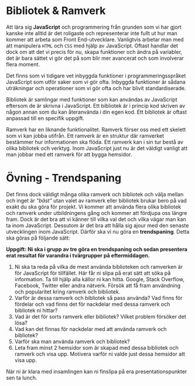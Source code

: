 # Bibliotek & Ramverk

Att lära sig __JavaScript__ och programmering från grunden som vi har gjort kanske inte alltid är det roligaste och representerar inte fullt ut hur man kommer att arbeta som Front End-utvecklare. Vanligtvis arbetar man med att manipulera `HTML` och `CSS` med hjälp av JavaScript. Oftast handlar det dock om att det vi precis för nu, skapa funktioner och ändra på variabler, det är bara sättet vi gör det på som blir mer avancerat och som involverar flera moment.

Det finns som vi tidigare vet inbyggda funktioner i programmeringsspråket JavaScript som utför saker som vi gör ofta. Inbyggda funktioner är sådana uträkningar och operationer som vi gör ofta och har blivit standardiserade. 

Bibliotek är samlingar med funktioner som kan användas av JavaScript eftersom de är skrivna i JavaScript. Ett bibliotek är i princip kod skriven av någon annan som du kan återanvända i din egen kod. Ett bibliotek är oftast anpassad till en specifik uppgift.

Ramverk har en liknande funktionalitet. Ramverk förser oss med ett skelett som vi kan jobba utifrån. Ett ramverk är en struktur där ramverket bestämmer hur informationen ska flöda. Ett ramverk kan i sin tur bestå av olika bibliotek och verktyg. Inom JavaScript just nu är det väldigt vanligt att man jobbar med ett ramverk för att bygga hemsidor.

# Övning - Trendspaning

Det finns dock väldigt många olika ramverk och bibliotek och välja mellan och inget är _"bäst"_ utan valet av ramverk eller bibliotek brukar bero på vad exakt du ska göra för projekt. Vi kommer att använda flera olika bibliotek och ramverk under utbildningens gång och kommer att fördjupa oss längre fram. Dock är det bra att vi känner till vilka val det och vilka vägar man kan ta inom JavaScript. Dessutom är det bra att hålla sig ajour med den senaste utvecklingen inom JavaScript. Därför ska vi nu göra en __trendspaning__. Detta ska göras på följande sätt:

__Uppgift: Ni ska i grupp av tre göra en trendspaning och sedan presentera erat resultat för varandra i tvärgrupper på eftermiddagen.__

1. Ni ska ta reda på vilka de mest använda biblioteken och ramverken är för JavaScript för tillfället. Här får ni slipa på erat sätt att söka på information. Ta till hjälp alla källor ni kan hitta. Google, Stack Overflow, Facebook, Twitter eller andra nätverk. Försök att få fram användning och popularitet kring ramverk och bibliotek.
2. Varför är dessa ramverk och bibliotek så pass använda? Vad finns för fördelar och vad finns det för nackdelar med dessa ramverk och bibliotek ni hittar?
3. Vad är det för sorts ramverk eller bibliotek? Vilket problem försöker det lösa?
4. Vad kan det finnas för nackdelar med att använda ramverk och bibliotek?
5. Varför ska man använda ramverk och bibliotek?
6. Leta fram minst 2 hemsidor som är skapad med dessa bibliotek och ramverk och visa upp. Motivera varför ni valde just dessa hemsidor att visa upp.

När ni är klara med insamlingen kan ni finslipa på era presentationspunkter sen ta lunch.





